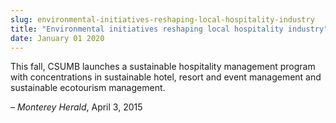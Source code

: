```yaml
---
slug: environmental-initiatives-reshaping-local-hospitality-industry
title: "Environmental initiatives reshaping local hospitality industry"
date: January 01 2020
---
```


<p>This fall, CSUMB launches a sustainable hospitality management program with concentrations in sustainable hotel, resort and event management and sustainable ecotourism management.
</p><p>– <em>Monterey Herald</em>, April 3, 2015
</p>
